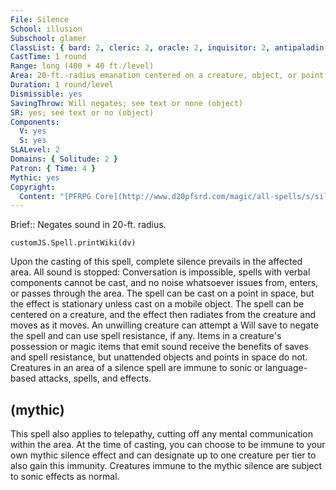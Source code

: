 ```yaml
---
File: Silence
School: illusion
Subschool: glamer
ClassList: { bard: 2, cleric: 2, oracle: 2, inquisitor: 2, antipaladin: 2, psychic: 2, mesmerist: 2 }
CastTime: 1 round
Range: long (400 + 40 ft./level)
Area: 20-ft.-radius emanation centered on a creature, object, or point in space
Duration: 1 round/level
Dismissible: yes
SavingThrow: Will negates; see text or none (object)
SR: yes; see text or no (object)
Components:
  V: yes
  S: yes
SLALevel: 2
Domains: { Solitude: 2 }
Patron: { Time: 4 }
Mythic: yes
Copyright:
  Content: "[PFRPG Core](http://www.d20pfsrd.com/magic/all-spells/s/silence)"
---
```

Brief:: Negates sound in 20-ft. radius.

```dataviewjs
customJS.Spell.printWiki(dv)
```

Upon the casting of this spell, complete silence prevails in the affected area. All sound is stopped: Conversation is impossible, spells with verbal components cannot be cast, and no noise whatsoever issues from, enters, or passes through the area. The spell can be cast on a point in space, but the effect is stationary unless cast on a mobile object. The spell can be centered on a creature, and the effect then radiates from the creature and moves as it moves. An unwilling creature can attempt a Will save to negate the spell and can use spell resistance, if any. Items in a creature's possession or magic items that emit sound receive the benefits of saves and spell resistance, but unattended objects and points in space do not. Creatures in an area of a silence spell are immune to sonic or language-based attacks, spells, and effects.


## (mythic)

This spell also applies to telepathy, cutting off any mental communication within the area. At the time of casting, you can choose to be immune to your own mythic silence effect and can designate up to one creature per tier to also gain this immunity. Creatures immune to the mythic silence are subject to sonic effects as normal.
